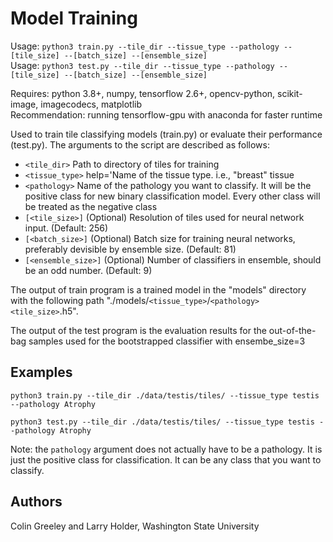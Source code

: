 # Model Training

Usage: `python3 train.py --tile_dir --tissue_type --pathology --[tile_size] --[batch_size] --[ensemble_size]`\
Usage: `python3 test.py --tile_dir --tissue_type --pathology --[tile_size] --[batch_size] --[ensemble_size]`

Requires: python 3.8+, numpy, tensorflow 2.6+, opencv-python, scikit-image, imagecodecs, matplotlib\
Recommendation: running tensorflow-gpu with anaconda for faster runtime

Used to train tile classifying models (train.py) or evaluate their performance (test.py). 
The arguments to the script are described as follows:
* `<tile_dir>` Path to directory of tiles for training
* `<tissue_type>` help='Name of the tissue type. i.e., "breast" tissue
* `<pathology>` Name of the pathology you want to classify. It will be the positive class for 
  new binary classification model. Every other class will be treated as the negative class
* `[<tile_size>]` (Optional) Resolution of tiles used for neural network input. (Default: 256)
* `[<batch_size>]` (Optional) Batch size for training neural networks, preferably devisible by ensemble size. (Default: 81)
* `[<ensemble_size>]` (Optional) Number of classifiers in ensemble, should be an odd number. (Default: 9)

The output of train program is a trained model in the "models" directory with the following path
"./models/`<tissue_type>`/`<pathology><tile_size>`.h5".

The output of the test program is the evaluation results for the out-of-the-bag samples used
for the bootstrapped classifier with ensembe_size=3

## Examples

    python3 train.py --tile_dir ./data/testis/tiles/ --tissue_type testis --pathology Atrophy
    
    python3 test.py --tile_dir ./data/testis/tiles/ --tissue_type testis --pathology Atrophy
    
Note: the `pathology` argument does not actually have to be a pathology. It is just the positive 
class for classification. It can be any class that you want to classify.

## Authors

Colin Greeley and Larry Holder, Washington State University
